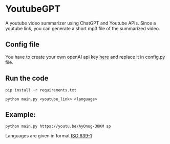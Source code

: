 # YoutubeGPT
A youtube video summarizer using ChatGPT and Youtube APIs.
Since a youtube link, you can generate a short mp3 file of the summarized video.

## Config file
You have to create your own openAI api key [here](https://platform.openai.com/account/api-keys) and replace it in config.py file.

## Run the code

`pip install -r requirements.txt`

`python main.py <youtube_link> <language>`

## Example:

`python main.py https://youtu.be/AyOnug-3OKM sp`

Languages are given in format [ISO 639-1](https://en.wikipedia.org/wiki/List_of_ISO_639-1_codes)


